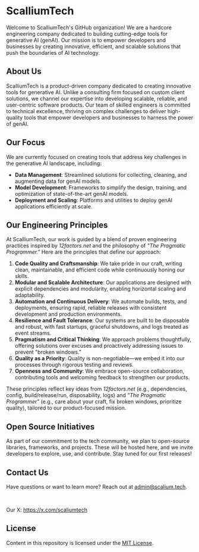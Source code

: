 # ScalliumTech

Welcome to ScalliumTech's GitHub organization! We are a hardcore engineering company dedicated to building cutting-edge tools for generative AI (genAI). Our mission is to empower developers and businesses by creating innovative, efficient, and scalable solutions that push the boundaries of AI technology.

## About Us

ScalliumTech is a product-driven company dedicated to creating innovative tools for generative AI. Unlike a consulting firm focused on custom client solutions, we channel our expertise into developing scalable, reliable, and user-centric software products. Our team of skilled engineers is committed to technical excellence, thriving on complex challenges to deliver high-quality tools that empower developers and businesses to harness the power of genAI.

## Our Focus

We are currently focused on creating tools that address key challenges in the generative AI landscape, including:

- **Data Management**: Streamlined solutions for collecting, cleaning, and augmenting data for genAI models.
- **Model Development**: Frameworks to simplify the design, training, and optimization of state-of-the-art genAI models.
- **Deployment and Scaling**: Platforms and utilities to deploy genAI applications efficiently at scale.

## Our Engineering Principles

At ScalliumTech, our work is guided by a blend of proven engineering practices inspired by *12factors.net* and the philosophy of *"The Pragmatic Programmer."* Here are the principles that define our approach:

1. **Code Quality and Craftsmanship**: We take pride in our craft, writing clean, maintainable, and efficient code while continuously honing our skills.
2. **Modular and Scalable Architecture**: Our applications are designed with explicit dependencies and modularity, enabling horizontal scaling and adaptability.
3. **Automation and Continuous Delivery**: We automate builds, tests, and deployments, ensuring rapid, reliable releases with consistent development and production environments.
4. **Resilience and Fault Tolerance**: Our systems are built to be disposable and robust, with fast startups, graceful shutdowns, and logs treated as event streams.
5. **Pragmatism and Critical Thinking**: We approach problems thoughtfully, offering solutions over excuses and proactively addressing issues to prevent "broken windows."
6. **Quality as a Priority**: Quality is non-negotiable—we embed it into our processes through rigorous testing and reviews.
7. **Openness and Community**: We embrace open-source collaboration, contributing tools and welcoming feedback to strengthen our products.

These principles reflect key ideas from *12factors.net* (e.g., dependencies, config, build/release/run, disposability, logs) and *"The Pragmatic Programmer"* (e.g., care about your craft, fix broken windows, prioritize quality), tailored to our product-focused mission.

## Open Source Initiatives

As part of our commitment to the tech community, we plan to open-source libraries, frameworks, and projects. These will be hosted here, and we invite developers to explore, use, and contribute. Stay tuned for our first releases!

## Contact Us

Have questions or want to learn more? Reach out at [admin@scalium.tech](mailto:admin@scalium.tech).

<br />

Our X: https://x.com/scaliumtech

## License

Content in this repository is licensed under the [MIT License](LICENSE).

